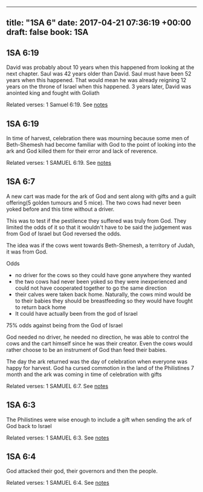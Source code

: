 
---
title: "1SA 6"
date: 2017-04-21 07:36:19 +00:00
draft: false
book: 1SA
---

## 1SA 6:19

David was probably about 10 years when this happened from looking at the next chapter. Saul was 42 years older than David. Saul must have been 52 years when this happened. That would mean he was already reigning 12 years on the throne of Israel when this happened. 3 years later, David was anointed king and fought with Goliath

Related verses: 1 Samuel 6:19. See [notes](https://my.bible.com/notes/2618119615528296642)


## 1SA 6:19

In time of harvest, celebration there was mourning because some men of Beth-Shemesh had become familiar with God to the point of looking into the ark and God killed them for their error and lack of reverence.

Related verses: 1 SAMUEL 6:19. See [notes](https://my.bible.com/notes/2618118421804212415)


## 1SA 6:7

A new cart was made for the ark of God and sent along with gifts and a guilt offering(5 golden tumours and 5 mice). The two cows had never been yoked before and this time without a driver.

This was to test if the pestilence they suffered was truly from God. They limited the odds of it so that it wouldn't have to be said the judgement was from God of Israel but God reversed the odds.

The idea was if the cows went towards Beth-Shemesh, a territory of Judah, it was from God.

Odds
- no driver for the cows so they could have gone anywhere they wanted
- the two cows had never been yoked so they were inexperienced and could not have cooperated together to go the same direction 
- their calves were taken back home. Naturally, the cows mind would be to their babies they should be breastfeeding so they would have fought to return back home
- It could have actually been from the god of Israel 

75% odds against being from the God of Israel

God needed no driver, he needed no direction, he was able to control the cows and the cart himself since he was their creator. Even the cows would rather choose to be an instrument of God than feed their babies.

The day the ark returned was the day of celebration when everyone was happy for harvest. God ha cursed commotion in the land of the Philistines 7 month and the ark was coming in time of celebration with gifts

Related verses: 1 SAMUEL 6:7. See [notes](https://my.bible.com/notes/2618111318641336494)


## 1SA 6:3

The Philistines were wise enough to include a gift when sending the ark of God back to Israel

Related verses: 1 SAMUEL 6:3. See [notes](https://my.bible.com/notes/2617891228369018982)


## 1SA 6:4

God attacked their god, their governors and then the people.

Related verses: 1 SAMUEL 6:4. See [notes](https://my.bible.com/notes/2617389858675221376)

